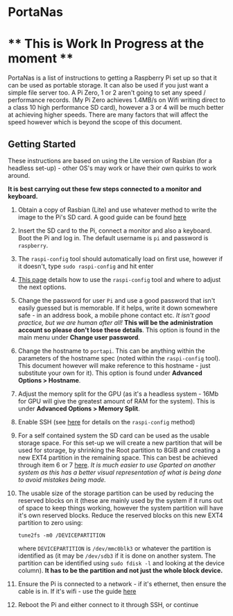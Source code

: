 # PortaNas

# ** This is Work In Progress at the moment **

PortaNas is a list of instructions to getting a Raspberry Pi set up so that it can be used as portable storage. It can also be used if you just want a simple file server too. A Pi Zero, 1 or 2 aren't going to set any speed / performance records. (My Pi Zero achieves 1.4MB/s on Wifi writing direct to a class 10 high performance SD card), however a 3 or 4 will be much better at achieving higher speeds. There are many factors that will affect the speed however which is beyond the scope of this document.


## Getting Started
These instructions are based on using the Lite version of Rasbian (for a headless set-up) - other OS's may work or have their own quirks to work around.

**It is best carrying out these few steps connected to a monitor and keyboard.**

1. Obtain a copy of Rasbian (Lite) and use whatever method to write the image to the Pi's SD card. A good guide can be found [here](https://www.raspberrypi.org/documentation/installation/installing-images/)

2. Insert the SD card to the Pi, connect a monitor and also a keyboard. Boot the Pi and log in. The default username is `pi` and password is `raspberry`.  

3. The `raspi-config` tool should automatically load on first use, however if it doesn't, type `sudo raspi-config` and hit enter

4. [This page](https://www.raspberrypi.org/documentation/configuration/raspi-config.md) details how to use the `raspi-config` tool and where to adjust the next options. 

5. Change the password for user `Pi` and use a good password that isn't easily guessed but is memorable. If it helps, write it down somewhere safe - in an address book, a mobile phone contact etc. *It isn't good practice, but we are human after all!*  **This will be the administration account so please don't lose these details**. This option is found in the main menu under **Change user password**.

6. Change the hostname to ``portapi``. This can be anything within the parameters of the hostname spec (noted within the `raspi-config` tool). This document however will make reference to this hostname - just substitute your own for it). This option is found under **Advanced Options > Hostname**.

7. Adjust the memory split for the GPU (as it's a headless system - 16Mb for GPU will give the greatest amount of RAM for the system). This is under **Advanced Options > Memory Split**.

8. Enable SSH (see [here](https://www.raspberrypi.org/documentation/remote-access/ssh/) for details on the `raspi-config` method)

9. For a self contained system the SD card can be used as the usable storage space. For this set-up we will create a new partition that will be used for storage, by shrinking the Root partition to 8GiB and creating a new EXT4 partition in the remaining space. This can best be achieved through item 6 or 7 [here](https://elinux.org/RPi_Resize_Flash_Partitions#Manually_resizing_the_SD_card_on_Raspberry_Pi). *It is much easier to use Gparted on another system as this has a better visual representation of what is being done to avoid mistakes being made.*

10. The usable size of the storage partition can be used by reducing the reserved blocks on it (these are mainly used by the system if it runs out of space to keep things working, however the system partition will have it's own reserved blocks. Reduce the reserved blocks on this new EXT4 partition to zero using:

	`tune2fs -m0 /DEVICEPARTITION` 

	where `DEVICEPARTITION` is `/dev/mmc0blk3` or whatever the partition is identified as (it may be `/dev/sdb3` if it is done on another system. The partition can be identified using `sudo fdisk -l` and looking at the device column). **It has to be the partition and not just the whole block device.**
	
5. Ensure the Pi is connected to a network - if it's ethernet, then ensure the cable is in. If it's wifi - use the guide [here](https://www.raspberrypi.org/documentation/configuration/wireless/wireless-cli.md)

6. Reboot the Pi and either connect to it through SSH, or continue


